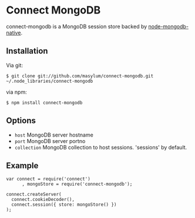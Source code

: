 # Connect MongoDB

connect-mongodb is a MongoDB session store backed by [node-mongodb-native](http://github.com/christkv/node-mongodb-native).

## Installation

Via git:

    $ git clone git://github.com/masylum/connect-mongodb.git ~/.node_libraries/connect-mongodb

via npm:

    $ npm install connect-mongodb

## Options

  * `host` MongoDB server hostname
  * `port` MongoDB server portno
  * `collection` MongoDB collection to host sessions. 'sessions' by default.

## Example

    var connect = require('connect')
          , mongoStore = require('connect-mongodb');

    connect.createServer(
      connect.cookieDecoder(),
      connect.session({ store: mongoStore() })
    );
